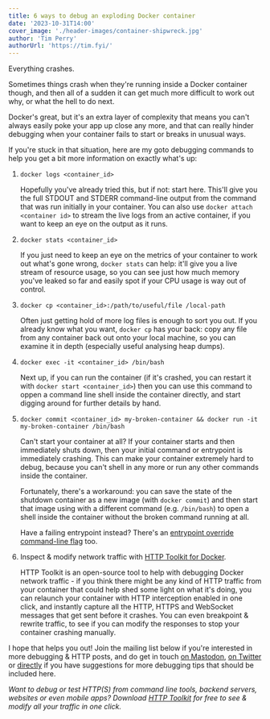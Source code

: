 ```yaml
---
title: 6 ways to debug an exploding Docker container
date: '2023-10-31T14:00'
cover_image: './header-images/container-shipwreck.jpg'
author: 'Tim Perry'
authorUrl: 'https://tim.fyi/'
---
```


Everything crashes.

Sometimes things crash when they're running inside a Docker container though, and then all of a sudden it can get much more difficult to work out why, or what the hell to do next.

Docker's great, but it's an extra layer of complexity that means you can't always easily poke your app up close any more, and that can really hinder debugging when your container fails to start or breaks in unusual ways.

If you're stuck in that situation, here are my goto debugging commands to help you get a bit more information on exactly what's up:

1. `docker logs <container_id>`

    Hopefully you've already tried this, but if not: start here. This'll give you the full STDOUT and STDERR command-line output from the command that was run initially in your container. You can also use `docker attach <container id>` to stream the live logs from an active container, if you want to keep an eye on the output as it runs.

2. `docker stats <container_id>`

    If you just need to keep an eye on the metrics of your container to work out what's gone wrong, `docker stats` can help: it'll give you a live stream of resource usage, so you can see just how much memory you've leaked so far and easily spot if your CPU usage is way out of control.

3. `docker cp <container_id>:/path/to/useful/file /local-path`

    Often just getting hold of more log files is enough to sort you out. If you already know what you want, `docker cp` has your back: copy any file from any container back out onto your local machine, so you can examine it in depth (especially useful analysing heap dumps).

4. `docker exec -it <container_id> /bin/bash`

    Next up, if you can run the container (if it's crashed, you can restart it with `docker start <container_id>`) then you can use this command to oppen a command line shell inside the container directly, and start digging around for further details by hand.

5. `docker commit <container_id> my-broken-container && docker run -it my-broken-container /bin/bash`

    Can't start your container at all? If your container starts and then immediately shuts down, then your initial command or entrypoint is immediately crashing. This can make your container extremely hard to debug, because you can't shell in any more or run any other commands inside the container.

    Fortunately, there's a workaround: you can save the state of the shutdown container as a new image (with `docker commit`) and then start that image using with a different command (e.g. `/bin/bash`) to open a shell inside the container without the broken command running at all.

    Have a failing entrypoint instead? There's an [entrypoint override command-line flag](https://docs.docker.com/engine/reference/run/#entrypoint-default-command-to-execute-at-runtime) too.

6. Inspect & modify network traffic with [HTTP Toolkit for Docker](https://httptoolkit.com/docker/).

    HTTP Toolkit is an open-source tool to help with debugging Docker network traffic - if you think there might be any kind of HTTP traffic from your container that could help shed some light on what it's doing, you can relaunch your container with HTTP interception enabled in one click, and instantly capture all the HTTP, HTTPS and WebSocket messages that get sent before it crashes. You can even breakpoint & rewrite traffic, to see if you can modify the responses to stop your container crashing manually.

I hope that helps you out! Join the mailing list below if you're interested in more debugging & HTTP posts, and do get in touch [on Mastodon](https://toot.cafe/@pimterry), [on Twitter](https://twitter.com/pimterry) or [directly](https://httptoolkit.com/contact/) if you have suggestions for more debugging tips that should be included here.

_Want to debug or test HTTP(S) from command line tools, backend servers, websites or even mobile apps? Download [HTTP Toolkit](https://httptoolkit.com/) for free to see & modify all your traffic in one click._
